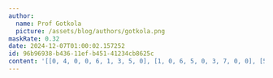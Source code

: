 ```yaml
---
author:
  name: Prof Gotkola
  picture: /assets/blog/authors/gotkola.png
maskRate: 0.32
date: 2024-12-07T01:00:02.157252
id: 96b96938-b436-11ef-b451-41234cb8625c
content: '[[0, 4, 0, 0, 6, 1, 3, 5, 0], [1, 0, 6, 5, 0, 3, 7, 0, 0], [5, 3, 2, 4, 7, 9, 6, 8, 1], [2, 0, 3, 7, 0, 4, 9, 0, 0], [4, 1, 5, 8, 0, 6, 0, 7, 3], [0, 7, 0, 0, 3, 2, 0, 4, 6], [7, 0, 0, 3, 1, 0, 4, 6, 0], [6, 5, 1, 9, 4, 7, 0, 3, 0], [3, 8, 4, 6, 0, 5, 1, 9, 7]]'
---
```

